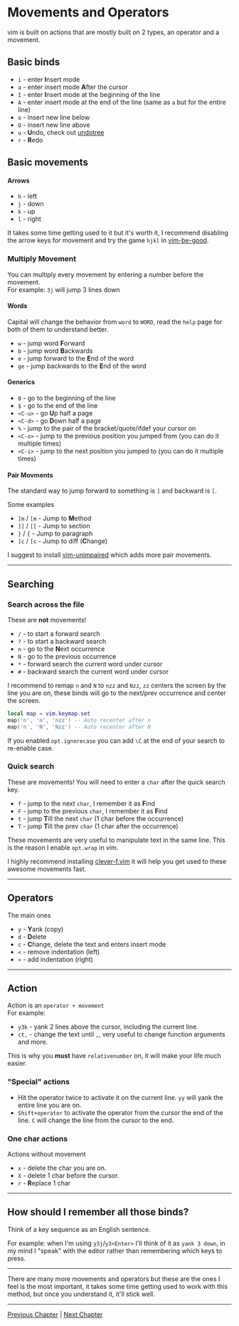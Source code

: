 # Movements and Operators
vim is built on actions that are mostly built on 2 types, an operator and a movement.

## Basic binds
* `i` - enter **I**nsert mode
* `a` - enter insert mode **A**fter the cursor
* `I` - enter **I**nsert mode at the beginning of the line
* `A` - enter insert mode at the end of the line (same as `a` but for the entire line)
* `o` - insert new line below
* `O` - insert new line above
* `u` - **U**ndo, check out [undotree](https://github.com/mbbill/undotree)
* `r` - **R**edo


## Basic movements
#### Arrows
* `h` - left
* `j` - down
* `k` - up
* `l` - right

It takes some time getting used to it but it's worth it, I recommend disabling the arrow keys for movement and try the game `hjkl` in [vim-be-good](https://github.com/ThePrimeagen/vim-be-good).

### Multiply Movement
You can multiply every movement by entering a number before the movement. \
For example: `3j` will jump 3 lines down

#### Words
Capital will change the behavior from `word` to `WORD`, read the `help` page for both of them to understand better.

* `w` - jump word **F**orward
* `b` - jump word **B**ackwards
* `e` - jump forward to the **E**nd of the word
* `ge` - jump backwards to the **E**nd of the word

#### Generics
* `0` - go to the beginning of the line
* `$` - go to the end of the line
* `<C-u>` - go **U**p half a page
* `<C-d>` - go **D**own half a page
* `%` - jump to the pair of the bracket/quote/ifdef your cursor on
* `<C-o>` - jump to the previous position you jumped from (you can do it multiple times)
* `<C-i>` - jump to the next position you jumped to (you can do it multiple times)

#### Pair Movments
The standard way to jump forward to something is `]` and backward is `[`.

Some examples
* `]m` / `[m` - Jump to **M**ethod
* `]]` / `[[` - Jump to section
* `}` / `{` - Jump to paragraph
* `]c` / `[c` - Jump to diff (**C**hange)

I suggest to install [vim-unimpaired](https://github.com/tpope/vim-unimpaired) which adds more pair movements.

---

## Searching
### Search across the file
These are **not** movements!
* `/` - to start a forward search
* `?` - to start a backward search
* `n` - go to the **N**ext occurrence
* `N` - go to the previous occurrence
* `*` - forward search the current word under cursor
* `#` - backward search the current word under cursor

I recommend to remap `n` and `N` to `nzz` and `Nzz`, `zz` centers the screen by the line you are on, these binds will go to the next/prev occurrence and center the screen.
```lua
local map = vim.keymap.set
map('n', 'n', 'nzz') -- Auto recenter after n
map('n', 'N', 'Nzz') -- Auto recenter after N
```

If you enabled `opt.ignorecase` you can add `\C` at the end of your search to re-enable case.

### Quick search
These are movements! You will need to enter a `char` after the quick search key.
* `f` - jump to the next `char`, I remember it as **F**ind
* `F` - jump to the previous `char`, I remember it as **F**ind
* `t` - jump **T**ill the next `char` (1 char before the occurrence)
* `T` - jump **T**ill the prev `char` (1 char after the occurrence)

These movements are very useful to manipulate text in the same line. This is the reason I enable `opt.wrap` in vim.

I highly recommend installing [clever-f.vim](https://github.com/rhysd/clever-f.vim) it will help you get used to these awesome movements fast.

---

## Operators
The main ones
* `y` - **Y**ank (copy)
* `d` - **D**elete
* `c` - **C**hange, delete the text and enters insert mode
* `<` - remove indentation (left)
* `>` - add indentation (right)

---

## Action
Action is an `operator + movement` \
For example: 
* `y3k` - yank 2 lines above the cursor, including the current line.
* `ct,` - change the text until `,`, very useful to change function arguments and more.

This is why you **must** have `relativenumber` on, it will make your life much easier.

### "Special" actions
* Hit the operator twice to activate it on the current line. `yy` will yank the entire line you are on.
* `Shift+operator` to activate the operator from the cursor the end of the line. `C` will change the line from the cursor to the end.

### One char actions
Actions without movement
* `x` - delete the char you are on.
* `X` - delete 1 char before the cursor.
* `r` - **R**eplace 1 char

---

## How should I remember all those binds?
Think of a key sequence as an English sentence.

For example: when I'm using `y3j`/`y3<Enter>` I'll think of it as `yank 3 down`, in my mind I "speak" with the editor rather than remembering which keys to press.

---

There are many more movements and operators but these are the ones I feel is the most important, it takes some time getting used to work with this method, but once you understand it, it'll stick well.

---

[Previous Chapter](./02-basic-config.md) | [Next Chapter](./04-copy-paste-visual.md)
